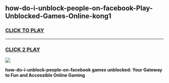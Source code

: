 
## how-do-i-unblock-people-on-facebook-Play-Unblocked-Games-Online-kong1
<h3>
<a href="https://premium76.site?title=how-do-i-unblock-people-on-facebook&ref=25A">CLICK TO PLAY</a></h3>
<hr>

<h3>
<a href="https://premium76.site?title=how-do-i-unblock-people-on-facebook&ref=25A">CLICK 2 PLAY</a>
  
</h3>

<a href="https://premium76.site?title=how-do-i-unblock-people-on-facebook&ref=25A"><img src="https://clearcache.store/games.png"></a>


**how-do-i-unblock-people-on-facebook games unblocked: Your Gateway to Fun and Accessible Online Gaming**
